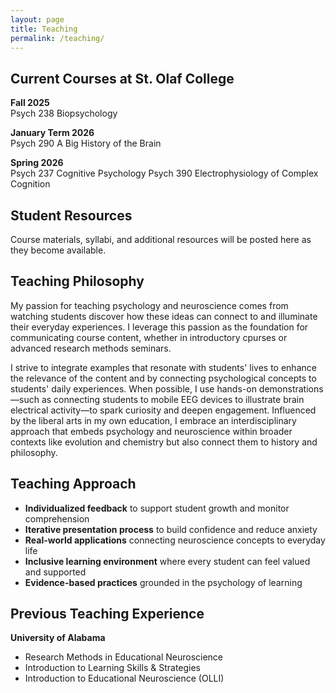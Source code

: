 ```yaml
---
layout: page
title: Teaching
permalink: /teaching/
---
```


## Current Courses at St. Olaf College

**Fall 2025**  
Psych 238 Biopsychology

**January Term 2026**  
Psych 290 A Big History of the Brain

**Spring 2026**  
Psych 237 Cognitive Psychology
Psych 390 Electrophysiology of Complex Cognition

## Student Resources

Course materials, syllabi, and additional resources will be posted here as they become available.

## Teaching Philosophy

My passion for teaching psychology and neuroscience comes from watching students discover how these ideas can connect to and illuminate their everyday experiences. I leverage this passion as the foundation for communicating course content, whether in introductory cpurses or advanced research methods seminars.

I strive to integrate examples that resonate with students' lives to enhance the relevance of the content and by connecting psychological concepts to students' daily experiences. When possible, I use hands-on demonstrations—such as connecting students to mobile EEG devices to illustrate brain electrical activity—to spark curiosity and deepen engagement. Influenced by the liberal arts in my own education, I embrace an interdisciplinary approach that embeds psychology and neuroscience within broader contexts like evolution and chemistry but also connect them to history and philosophy.

## Teaching Approach

- **Individualized feedback** to support student growth and monitor comprehension
- **Iterative presentation process** to build confidence and reduce anxiety
- **Real-world applications** connecting neuroscience concepts to everyday life
- **Inclusive learning environment** where every student can feel valued and supported
- **Evidence-based practices** grounded in the psychology of learning

## Previous Teaching Experience

**University of Alabama**
- Research Methods in Educational Neuroscience
- Introduction to Learning Skills & Strategies
- Introduction to Educational Neuroscience (OLLI)
